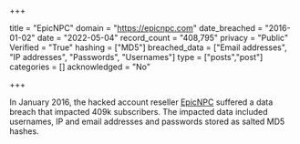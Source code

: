 +++

title = "EpicNPC"
domain = "https://epicnpc.com"
date_breached = "2016-01-02"
date = "2022-05-04"
record_count = "408,795"
privacy = "Public"
Verified = "True"
hashing = ["MD5"]
breached_data = ["Email addresses", "IP addresses", "Passwords", "Usernames"]
type = ["posts","post"]
categories = []
acknowledged = "No"


+++


In January 2016, the hacked account reseller <a href="https://www.epicnpc.com" target="_blank" rel="noopener">EpicNPC</a> suffered a data breach that impacted 409k subscribers. The impacted data included usernames, IP and email addresses and passwords stored as salted MD5 hashes.

